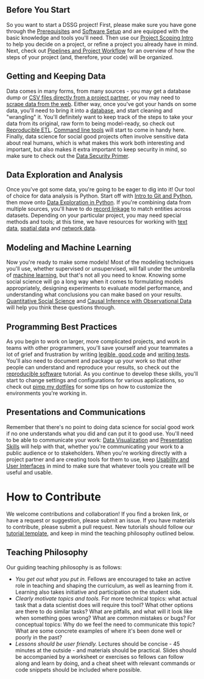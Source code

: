 ## Before You Start
So you want to start a DSSG project! First, please make sure you have
gone through the [Prerequisites](setup/you_need)
and [Software Setup](setup/software-setup/README.md) and are
equipped
with the basic knowledge and tools you'll need. Then use our
[Project Scoping Intro](https://dsapp.uchicago.edu/home/resources/data-science-project-scoping-guide/)
to help you decide on a project, or refine a project you already have in mind.
Next, check out [Pipelines and Project Workflow](0_before_you_start/pipelines-and-project-workflow/) for an
overview of how the steps of your project (and, therefore, your code) will be organized.

## Getting and Keeping Data
Data comes in many forms, from many sources - you may get a database dump or
[CSV files directly from a project partner](1_getting_and_keeping_data/csv-to-db/), or you may need to
[scrape data from the web](1_getting_and_keeping_data/basic-web-scraping/). Either way,
once you've got your hands on some data, you'll need to bring it into a [database](1_getting_and_keeping_data/databases/),
and start cleaning and "wrangling" it. You'll definitely want to keep track of the steps to take your data from its
original, raw form to being model-ready, so check out [Reproducible ETL](1_getting_and_keeping_data/reproducible_ETL/).
[Command line tools](1_getting_and_keeping_data/command-line-tools/) will start to come in handy here.
Finally, data science for social good projects often involve sensitive data about real humans, which is what makes this
work both interesting and important, but also makes it extra important to keep security in mind, so make sure to check
out the [Data Security Primer](1_getting_and_keeping_data/data-security-primer/).

## Data Exploration and Analysis
Once you've got some data, you're going to be eager to dig into it! Our tool of choice for data analysis is Python. Start off
with [Intro to Git and Python](2_data_exploration_and_analysis/intro-to-git-and-python/), then move onto
[Data Exploration in Python](2_data_exploration_and_analysis/data-exploration-in-python/).
If you're combining data from multiple sources, you'll have to do
[record linkage](2_data_exploration_and_analysis/record-linkage/) to match entities across datasets. Depending on your
particular project, you may need special methods and tools; at this time, we have resources
for working with [text
data](2_data_exploration_and_analysis/text-analysis/), [spatial
data](2_data_exploration_and_analysis/gis_analysis/) and [network
data](2_data_exploration_and_analysis/network-analysis/).

## Modeling and Machine Learning
Now you're ready to make some models! Most of the modeling techniques you'll use, whether supervised or unsupervised,
will fall under the umbrella of [machine learning](3_modeling_and_machine_learning/machine-learning/), but that's
not all you need to know. Knowing some social science will go a long way when it comes to formulating models
appropriately, designing experiments to evaluate model performance, and understanding what conclusions you can make
based on your results. [Quantitative Social Science](3_modeling_and_machine_learning/quantitative-social-science/) and
[Causal Inference with Observational Data](3_modeling_and_machine_learning/causal-inference/) will help you think these questions through.

## Programming Best Practices
As you begin to work on larger, more complicated projects, and work in teams with other programmers, you'll save yourself
and your teammates a lot of grief and frustration by writing [legible, good code](4_programming_best_practices/legible-good-code/)
and [writing tests](4_programming_best_practices/test-test-test/). You'll also need to document and package up your work
so that other people can understand and reproduce your results, so check out the
[reproducible software](4_programming_best_practices/reproducible-software/) tutorial. As you continue to develop these
skills, you'll start to change settings and configurations for various applications, so check out
[pimp my dotfiles](4_programming_best_practices/pimp-my-dotfiles/) for some tips on how to customize the environments
you're working in.

## Presentations and Communications
Remember that there's no point to doing data science for social good work if no one understands
what you did and can put it to good use. You'll need to be able to communicate your work:
[Data Visualization](https://github.com/jonkeane/data-visualization-intro) and [Presentation Skills](5_presentations_and_communications/presentation-skills/) will help with that, whether you're communicating your work to a public audience or to stakeholders. When you're
working directly with a project partner and are creating tools for them to use, keep
[Usability and User Interfaces](5_presentations_and_communications/usability-and-user-interfaces/) in mind to make sure that
whatever tools you create will be useful and usable.

# How to Contribute
We welcome contributions and collaboration!
If you find a broken link, or have a request or suggestion, please submit an issue.
If you have materials to contribute, please submit a pull request. New tutorials should follow our [tutorial template](tutorial-template/), and keep in mind the teaching philosophy outlined below.

## Teaching Philosophy
Our guiding teaching philosophy is as follows:
- *You get out what you put in.* Fellows are encouraged to take an active role in teaching and shaping the curriculum,
as well as learning from it. Learning also takes initiative and participation on the student side.
- *Clearly motivate topics and tools.* For more technical topics: what actual task that a data scientist does will require
this tool? What other options are there to do similar tasks? What are pitfalls, and what will it look like when something
goes wrong? What are common mistakes or bugs? For conceptual topics: Why do we feel the need to communicate this topic?
What are some concrete examples of where it's been done well or poorly in the past?
- *Lessons should be user friendly.* Lectures should be concise - 45 minutes at the outside - and materials should be
practical. Slides should be accompanied by a worksheet or exercises so fellows can follow along and learn by doing,
and a cheat sheet with relevant commands or code snippets should be included where possible.
